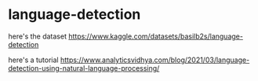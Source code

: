 # language-detection

here's the dataset https://www.kaggle.com/datasets/basilb2s/language-detection

here's a tutorial https://www.analyticsvidhya.com/blog/2021/03/language-detection-using-natural-language-processing/
